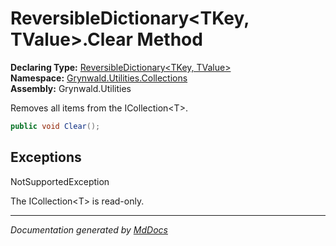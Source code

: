 ﻿<!--  
  <auto-generated>   
    The contents of this file were generated by a tool.  
    Changes to this file may be list if the file is regenerated  
  </auto-generated>   
-->

# ReversibleDictionary\<TKey, TValue\>.Clear Method

**Declaring Type:** [ReversibleDictionary\<TKey, TValue\>](../index.md)  
**Namespace:** [Grynwald.Utilities.Collections](../../index.md)  
**Assembly:** Grynwald.Utilities

Removes all items from the ICollection\<T\>.

```csharp
public void Clear();
```

## Exceptions

NotSupportedException

The ICollection\<T\> is read\-only.

___

*Documentation generated by [MdDocs](https://github.com/ap0llo/mddocs)*
